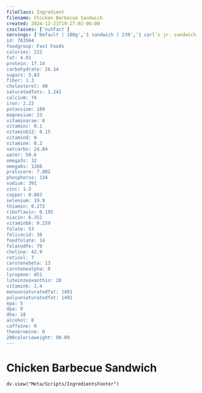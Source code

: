 ```yaml
---
fileClass: Ingredient
filename: Chicken Barbecue Sandwich
created: 2024-12-21T19:27:02-06:00
cssclasses: ['nutFact']
servings: ['Default | 100g','1 sandwich | 239','1 carl's jr. sandwich | 239']
id: 783564
foodgroup: Fast Foods
calories: 222
fat: 4.91
protein: 17.14
carbohydrate: 26.14
sugars: 5.83
fiber: 1.3
cholesterol: 40
saturatedfats: 1.241
calcium: 74
iron: 2.23
potassium: 189
magnesium: 23
vitaminarae: 8
vitaminc: 0.1
vitaminb12: 0.15
vitamind: 0
vitamine: 0.3
netcarbs: 24.84
water: 50.6
omega3s: 32
omega6s: 1266
pralscore: 7.802
phosphorus: 134
sodium: 391
zinc: 1.3
copper: 0.083
selenium: 19.9
thiamin: 0.272
riboflavin: 0.195
niacin: 6.351
vitaminb6: 0.259
folate: 53
folicacid: 38
foodfolate: 14
folatedfe: 79
choline: 42.9
retinol: 7
carotenebeta: 13
carotenealpha: 0
lycopene: 451
luteinzeaxanthin: 28
vitamink: 1.4
monounsaturatedfat: 1481
polyunsaturatedfat: 1492
epa: 5
dpa: 9
dha: 18
alcohol: 0
caffeine: 0
theobromine: 0
200calorieweight: 90.09
---
```


# Chicken Barbecue Sandwich

```dataviewjs
dv.view("Meta/Scripts/IngredientsFooter")
```